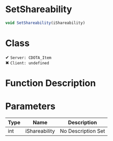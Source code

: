 # SetShareability
```js	
void SetShareability(iShareability)
```
# Class
✔ `Server: CDOTA_Item`  
✖ `Client: undefined`  

# Function Description

# Parameters
Type|Name|Description
--|--|--
int|iShareability|No Description Set
